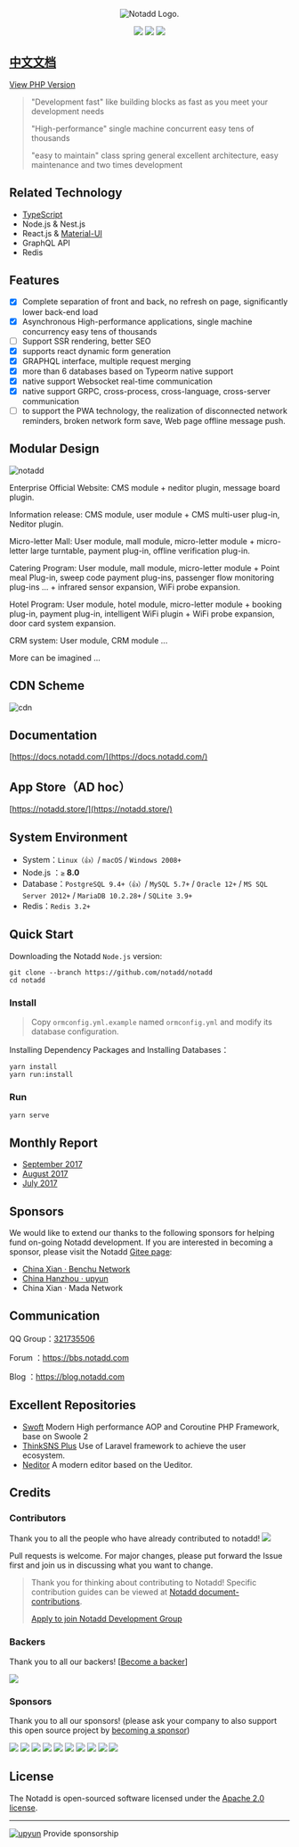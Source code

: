<p align="center"><img src="https://www.notadd.com/src/notado_logo420x96.svg" alt="Notadd Logo."></p>
<p align="center">
<a href="https://jq.qq.com/?_wv=1027&k=5qVzRh4" title="Notadd 官方技术交流群"><img src="https://img.shields.io/badge/QQ%20Group-321735506-6782d6.svg?style=flat-square"></a>
<a href="https://gitq.com/notadd/notadd" title="Build Status"><img src="https://gitq.com/badge.svg"></a>
<a href="https://travis-ci.org/notadd/notadd/next" title="Build Status"><img src="https://img.shields.io/travis/notadd/next.svg?style=flat-square"></a>
</p>


## [中文文档](README_zh.md)

[View PHP  Version](https://github.com/notadd/notadd/tree/php-master)


> "Development fast" like building blocks as fast as you meet your development needs
>
> "High-performance" single machine concurrent easy tens of thousands
>
> "easy to maintain" class spring general excellent architecture, easy maintenance and two times development



## Related Technology

- [TypeScript](http://www.typescriptlang.org/)
- Node.js & Nest.js
- React.js & [Material-UI](https://material-ui-next.com/)
- GraphQL API
- Redis

## Features

- [x] Complete separation of front and back, no refresh on page, significantly lower back-end load
- [x] Asynchronous High-performance applications, single machine concurrency easy tens of thousands
- [ ] Support SSR rendering, better SEO
- [x] supports react dynamic form generation
- [x] GRAPHQL interface, multiple request merging
- [x] more than 6 databases based on Typeorm native support
- [x] native support Websocket real-time communication
- [x] native support GRPC, cross-process, cross-language, cross-server communication
- [ ] to support the PWA technology, the realization of disconnected network reminders, broken network form save, Web page offline message push.

## Modular Design

![notadd](https://www.notadd.com/src/app.svg)

Enterprise Official Website: CMS module + neditor plugin, message board plugin.

Information release: CMS module, user module + CMS multi-user plug-in, Neditor plugin.

Micro-letter Mall: User module, mall module, micro-letter module + micro-letter large turntable, payment plug-in, offline verification plug-in.

Catering Program: User module, mall module, micro-letter module + Point meal Plug-in, sweep code payment plug-ins, passenger flow monitoring plug-ins ... + infrared sensor expansion, WiFi probe expansion.

Hotel Program: User module, hotel module, micro-letter module + booking plug-in, payment plug-in, intelligent WiFi plugin + WiFi probe expansion, door card system expansion.

CRM system: User module, CRM module ...

More can be imagined ...

## CDN Scheme

![cdn](https://www.notadd.com/src/cdn.svg)

## Documentation

[https://docs.notadd.com/](https://docs.notadd.com/)

## App Store（AD hoc）

[https://notadd.store/](https://notadd.store/)


## System Environment

- System：`Linux（👍）`/ `macOS` / `Windows 2008+`
- Node.js ：`≥` **8.0**
- Database：`PostgreSQL 9.4+（👍）`/ `MySQL 5.7+` / `Oracle 12+` / `MS SQL Server 2012+` / `MariaDB 10.2.28+` / `SQLite 3.9+` 
- Redis：`Redis 3.2+`

## Quick Start

Downloading the Notadd `Node.js` version:

```shell
git clone --branch https://github.com/notadd/notadd
cd notadd
```

### Install 

> Copy `ormconfig.yml.example` named `ormconfig.yml` and modify its database configuration.

Installing Dependency Packages and Installing Databases：

```shell
yarn install
yarn run:install
```

### Run

```shell
yarn serve
```

## Monthly Report

- [September 2017](https://blog.notadd.com/2017/09/22/2017-09/)
- [August 2017](https://blog.notadd.com/2017/09/01/2017-08/)
- [July 2017](https://blog.notadd.com/2017/08/01/2017-07/)

## Sponsors

We would like to extend our thanks to the following sponsors for helping fund on-going Notadd development. If you are interested in becoming a sponsor, please visit the Notadd [Gitee page](https://gitee.com/notadd/notadd?donate=true):

- [China Xian · Benchu Network](https://www.ibenchu.com)
- [China Hanzhou · upyun](https://www.upyun.com)
- China Xian · Mada Network 


## Communication

QQ Group：[321735506](https://jq.qq.com/?_wv=1027&k=5qVzRh4)

Forum ：https://bbs.notadd.com

Blog ：https://blog.notadd.com

## Excellent Repositories

- [Swoft](https://github.com/swoft-cloud/swoft) Modern High performance AOP and Coroutine PHP Framework, base on Swoole 2
- [ThinkSNS Plus](https://github.com/slimkit/thinksns-plus) Use of Laravel framework to achieve the user ecosystem.
- [Neditor](https://github.com/notadd/neditor) A modern editor based on the Ueditor.

## Credits


### Contributors

Thank you to all the people who have already contributed to notadd!
<a href="graphs/contributors"><img src="https://opencollective.com/notadd/contributors.svg?width=890&button=false" /></a>

Pull requests is welcome. For major changes, please put forward the Issue first and join us in discussing what you want to change.

> Thank you for thinking about contributing to Notadd! Specific contribution guides can be viewed at [Notadd document-contributions](https://docs.notadd.com/introductions/#贡献).
>
> [Apply to join Notadd Development Group](https://github.com/notadd/notadd/issues/195)

### Backers

Thank you to all our backers! [[Become a backer](https://opencollective.com/notadd#backer)]

<a href="https://opencollective.com/notadd#backers" target="_blank"><img src="https://opencollective.com/notadd/backers.svg?width=890"></a>


### Sponsors

Thank you to all our sponsors! (please ask your company to also support this open source project by [becoming a sponsor](https://opencollective.com/notadd#sponsor))

<a href="https://opencollective.com/notadd/sponsor/0/website" target="_blank"><img src="https://opencollective.com/notadd/sponsor/0/avatar.svg"></a>
<a href="https://opencollective.com/notadd/sponsor/1/website" target="_blank"><img src="https://opencollective.com/notadd/sponsor/1/avatar.svg"></a>
<a href="https://opencollective.com/notadd/sponsor/2/website" target="_blank"><img src="https://opencollective.com/notadd/sponsor/2/avatar.svg"></a>
<a href="https://opencollective.com/notadd/sponsor/3/website" target="_blank"><img src="https://opencollective.com/notadd/sponsor/3/avatar.svg"></a>
<a href="https://opencollective.com/notadd/sponsor/4/website" target="_blank"><img src="https://opencollective.com/notadd/sponsor/4/avatar.svg"></a>
<a href="https://opencollective.com/notadd/sponsor/5/website" target="_blank"><img src="https://opencollective.com/notadd/sponsor/5/avatar.svg"></a>
<a href="https://opencollective.com/notadd/sponsor/6/website" target="_blank"><img src="https://opencollective.com/notadd/sponsor/6/avatar.svg"></a>
<a href="https://opencollective.com/notadd/sponsor/7/website" target="_blank"><img src="https://opencollective.com/notadd/sponsor/7/avatar.svg"></a>
<a href="https://opencollective.com/notadd/sponsor/8/website" target="_blank"><img src="https://opencollective.com/notadd/sponsor/8/avatar.svg"></a>
<a href="https://opencollective.com/notadd/sponsor/9/website" target="_blank"><img src="https://opencollective.com/notadd/sponsor/9/avatar.svg"></a>

## License

The Notadd is open-sourced software licensed under the [Apache 2.0 license](LICENSE).

----------

[![upyun](https://www.notadd.com/src/upyun.svg "又拍云")](https://console.upyun.com/register/?invite=r17EYO3BW) Provide sponsorship
